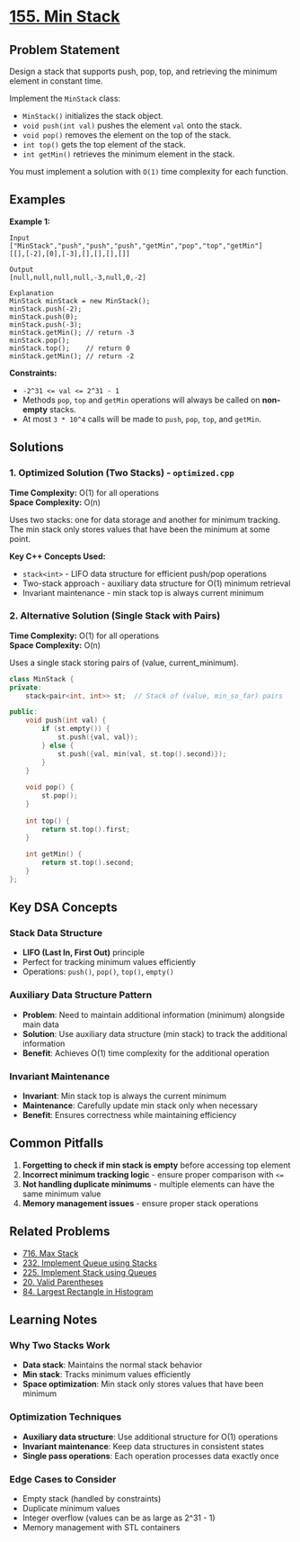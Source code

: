 # [155. Min Stack](https://leetcode.com/problems/min-stack/)

## Problem Statement

Design a stack that supports push, pop, top, and retrieving the minimum element in constant time.

Implement the `MinStack` class:

- `MinStack()` initializes the stack object.
- `void push(int val)` pushes the element `val` onto the stack.
- `void pop()` removes the element on the top of the stack.
- `int top()` gets the top element of the stack.
- `int getMin()` retrieves the minimum element in the stack.

You must implement a solution with `O(1)` time complexity for each function.

## Examples

**Example 1:**
```
Input
["MinStack","push","push","push","getMin","pop","top","getMin"]
[[],[-2],[0],[-3],[],[],[],[]]

Output
[null,null,null,null,-3,null,0,-2]

Explanation
MinStack minStack = new MinStack();
minStack.push(-2);
minStack.push(0);
minStack.push(-3);
minStack.getMin(); // return -3
minStack.pop();
minStack.top();    // return 0
minStack.getMin(); // return -2
```

**Constraints:**
- `-2^31 <= val <= 2^31 - 1`
- Methods `pop`, `top` and `getMin` operations will always be called on **non-empty** stacks.
- At most `3 * 10^4` calls will be made to `push`, `pop`, `top`, and `getMin`.

## Solutions

### 1. Optimized Solution (Two Stacks) - `optimized.cpp`
**Time Complexity:** O(1) for all operations  
**Space Complexity:** O(n)

Uses two stacks: one for data storage and another for minimum tracking. The min stack only stores values that have been the minimum at some point.

**Key C++ Concepts Used:**
- `stack<int>` - LIFO data structure for efficient push/pop operations
- Two-stack approach - auxiliary data structure for O(1) minimum retrieval
- Invariant maintenance - min stack top is always current minimum

### 2. Alternative Solution (Single Stack with Pairs)
**Time Complexity:** O(1) for all operations  
**Space Complexity:** O(n)

Uses a single stack storing pairs of (value, current_minimum).

```cpp
class MinStack {
private:
    stack<pair<int, int>> st;  // Stack of (value, min_so_far) pairs

public:
    void push(int val) {
        if (st.empty()) {
            st.push({val, val});
        } else {
            st.push({val, min(val, st.top().second)});
        }
    }
    
    void pop() {
        st.pop();
    }
    
    int top() {
        return st.top().first;
    }
    
    int getMin() {
        return st.top().second;
    }
};
```

## Key DSA Concepts

### Stack Data Structure
- **LIFO (Last In, First Out)** principle
- Perfect for tracking minimum values efficiently
- Operations: `push()`, `pop()`, `top()`, `empty()`

### Auxiliary Data Structure Pattern
- **Problem**: Need to maintain additional information (minimum) alongside main data
- **Solution**: Use auxiliary data structure (min stack) to track the additional information
- **Benefit**: Achieves O(1) time complexity for the additional operation

### Invariant Maintenance
- **Invariant**: Min stack top is always the current minimum
- **Maintenance**: Carefully update min stack only when necessary
- **Benefit**: Ensures correctness while maintaining efficiency

## Common Pitfalls

1. **Forgetting to check if min stack is empty** before accessing top element
2. **Incorrect minimum tracking logic** - ensure proper comparison with `<=`
3. **Not handling duplicate minimums** - multiple elements can have the same minimum value
4. **Memory management issues** - ensure proper stack operations

## Related Problems

- [716. Max Stack](https://leetcode.com/problems/max-stack/)
- [232. Implement Queue using Stacks](https://leetcode.com/problems/implement-queue-using-stacks/)
- [225. Implement Stack using Queues](https://leetcode.com/problems/implement-stack-using-queues/)
- [20. Valid Parentheses](https://leetcode.com/problems/valid-parentheses/)
- [84. Largest Rectangle in Histogram](https://leetcode.com/problems/largest-rectangle-in-histogram/)

## Learning Notes

### Why Two Stacks Work
- **Data stack**: Maintains the normal stack behavior
- **Min stack**: Tracks minimum values efficiently
- **Space optimization**: Min stack only stores values that have been minimum

### Optimization Techniques
- **Auxiliary data structure**: Use additional structure for O(1) operations
- **Invariant maintenance**: Keep data structures in consistent states
- **Single pass operations**: Each operation processes data exactly once

### Edge Cases to Consider
- Empty stack (handled by constraints)
- Duplicate minimum values
- Integer overflow (values can be as large as 2^31 - 1)
- Memory management with STL containers
